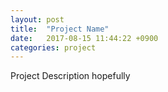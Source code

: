 ```yaml
---
layout: post
title:  "Project Name"
date:   2017-08-15 11:44:22 +0900
categories: project
---
```

Project Description hopefully
